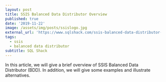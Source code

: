 ```yaml
---
layout: post
title: SSIS Balanced Data Distributor Overview
published: true
date: '2019-11-22'
image: /assets/img/posts/ssislogo.jpg
external_url: 'https://www.sqlshack.com/ssis-balanced-data-distributor-overview/'
tags:
  - ssis
  - balanced data distributor
subtitle: SQL Shack
---
```

In this article, we will give a brief overview of SSIS Balanced Data Distributor (BDD). In addition, we will give some examples and illustrate alternatives.
